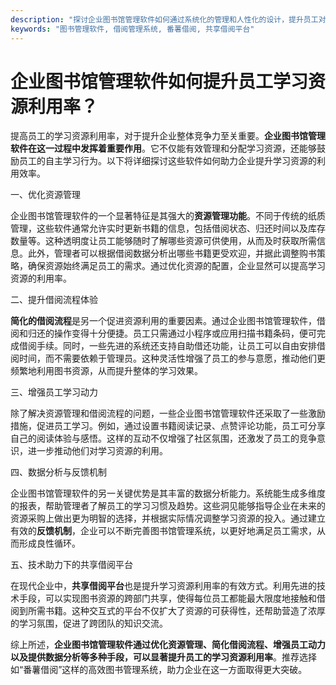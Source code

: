 ```yaml
---
description: "探讨企业图书馆管理软件如何通过系统化的管理和人性化的设计，提升员工对学习资源的利用效率。"
keywords: "图书管理软件, 借阅管理系统, 番薯借阅, 共享借阅平台"
---
```

# 企业图书馆管理软件如何提升员工学习资源利用率？

提高员工的学习资源利用率，对于提升企业整体竞争力至关重要。**企业图书馆管理软件在这一过程中发挥着重要作用**。它不仅能有效管理和分配学习资源，还能够鼓励员工的自主学习行为。以下将详细探讨这些软件如何助力企业提升学习资源的利用效率。

一、优化资源管理

企业图书馆管理软件的一个显著特征是其强大的**资源管理功能**。不同于传统的纸质管理，这些软件通常允许实时更新书籍的信息，包括借阅状态、归还时间以及库存数量等。这种透明度让员工能够随时了解哪些资源可供使用，从而及时获取所需信息。此外，管理者可以根据借阅数据分析出哪些书籍更受欢迎，并据此调整购书策略，确保资源始终满足员工的需求。通过优化资源的配置，企业显然可以提高学习资源的利用率。

二、提升借阅流程体验

**简化的借阅流程**是另一个促进资源利用的重要因素。通过企业图书馆管理软件，借阅和归还的操作变得十分便捷。员工只需通过小程序或应用扫描书籍条码，便可完成借阅手续。同时，一些先进的系统还支持自助借还功能，让员工可以自由安排借阅时间，而不需要依赖于管理员。这种灵活性增强了员工的参与意愿，推动他们更频繁地利用图书资源，从而提升整体的学习效果。

三、增强员工学习动力

除了解决资源管理和借阅流程的问题，一些企业图书馆管理软件还采取了一些激励措施，促进员工学习。例如，通过设置书籍阅读记录、点赞评论功能，员工可分享自己的阅读体验与感悟。这样的互动不仅增强了社区氛围，还激发了员工的竞争意识，进一步推动他们对学习资源的利用。

四、数据分析与反馈机制

企业图书馆管理软件的另一关键优势是其丰富的数据分析能力。系统能生成多维度的报表，帮助管理者了解员工的学习习惯及趋势。这些洞见能够指导企业在未来的资源采购上做出更为明智的选择，并根据实际情况调整学习资源的投入。通过建立有效的**反馈机制**，企业可以不断完善图书馆管理系统，以更好地满足员工需求，从而形成良性循环。

五、技术助力下的共享借阅平台

在现代企业中，**共享借阅平台**也是提升学习资源利用率的有效方式。利用先进的技术手段，可以实现图书资源的跨部门共享，使得每位员工都能最大限度地接触和借阅到所需书籍。这种交互式的平台不仅扩大了资源的可获得性，还帮助营造了浓厚的学习氛围，促进了跨团队的知识交流。

综上所述，**企业图书馆管理软件通过优化资源管理、简化借阅流程、增强员工动力以及提供数据分析等多种手段，可以显著提升员工的学习资源利用率**。推荐选择如“番薯借阅”这样的高效图书管理系统，助力企业在这一方面取得更大突破。
